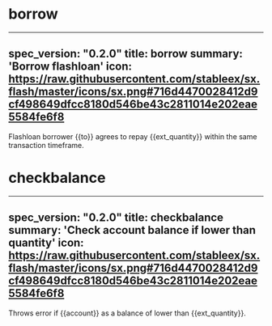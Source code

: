 <h1 class="contract">borrow</h1>

---
spec_version: "0.2.0"
title: borrow
summary: 'Borrow flashloan'
icon: https://raw.githubusercontent.com/stableex/sx.flash/master/icons/sx.png#716d4470028412d9cf498649dfcc8180d546be43c2811014e202eae5584fe6f8
---

Flashloan borrower {{to}} agrees to repay {{ext_quantity}} within the same transaction timeframe.

<h1 class="contract">checkbalance</h1>

---
spec_version: "0.2.0"
title: checkbalance
summary: 'Check account balance if lower than quantity'
icon: https://raw.githubusercontent.com/stableex/sx.flash/master/icons/sx.png#716d4470028412d9cf498649dfcc8180d546be43c2811014e202eae5584fe6f8
---

Throws error if {{account}} as a balance of lower than {{ext_quantity}}.
